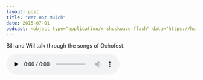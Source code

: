 ```yaml
---
layout: post
title: "Wet Hot Mulch"
date: 2015-07-01
podcast: <object type="application/x-shockwave-flash" data="https://huffduffer.com/flash/player.swf?soundFile=http://traffic.libsyn.com/willsankey/Hot_Wet_Mulch.mp3" width="290" height="24"><param name="movie" value="https://huffduffer.com/flash/player.swf?soundFile=http://traffic.libsyn.com/willsankey/Hot_Wet_Mulch.mp3" /><param name="wmode" value="transparent" /><audio src="http://traffic.libsyn.com/willsankey/Hot_Wet_Mulch.mp3" controls preload="none"><a href="https://huffduffer.com/wsankey/251981">Hot Wet Mulch on Huffduffer</a></audio></object>
---
```



Bill and Will talk through the songs of Ochofest. 


<object type="application/x-shockwave-flash"
data="https://huffduffer.com/flash/player.swf?soundFile=http://traffic.libsyn.com/willsankey/Miles_Away_-_Ochofest.mp3"
width="290" height="24"><param name="movie"
value="https://huffduffer.com/flash/player.swf?soundFile=http://traffic.libsyn.com/willsankey/Miles_Away_-_Ochofest.mp3"
/><param name="wmode" value="transparent" /><audio
src="http://traffic.libsyn.com/willsankey/Miles_Away_-_Ochofest.mp3"
controls preload="none"><a
href="https://huffduffer.com/wsankey/264984">Ochofest V</a></audio></object>